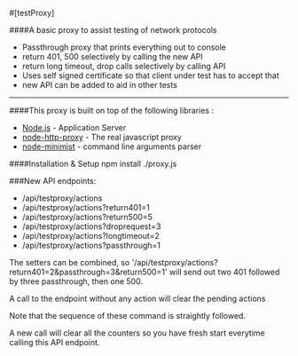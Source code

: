 #[testProxy]

####A basic proxy to assist testing of network protocols

* Passthrough proxy that prints everything out to console
* return 401, 500 selectively by calling the new API
* return long timeout, drop calls selectively by calling API
* Uses self signed certificate so that client under test has to accept that
* new API can be added to aid in other tests

***

####This proxy is built on top of the following libraries :

* [Node.js](http://nodejs.org/) - Application Server
* [node-http-proxy](https://github.com/nodejitsu/node-http-proxy) - The real javascript proxy
* [node-minimist](https://www.npmjs.org/package/minimist) - command line arguments parser

####Installation & Setup
npm install
./proxy.js


###New API endpoints:

* /api/testproxy/actions
* /api/testproxy/actions?return401=1
* /api/testproxy/actions?return500=5
* /api/testproxy/actions?droprequest=3
* /api/testproxy/actions?longtimeout=2
* /api/testproxy/actions?passthrough=1

The setters can be combined, so '/api/testproxy/actions?return401=2&passthrough=3&return500=1' will send out two 401
followed by three passthrough, then one 500.

A call to the endpoint without any action will clear the pending actions

Note that the sequence of these command is straightly followed.

A new call will clear all the counters so you have fresh start everytime calling this API endpoint.
